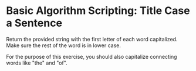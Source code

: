 # Basic Algorithm Scripting: Title Case a Sentence


Return the provided string with the first letter of each word capitalized. Make sure the rest of the word is in lower case.

For the purpose of this exercise, you should also capitalize connecting words like "the" and "of".

